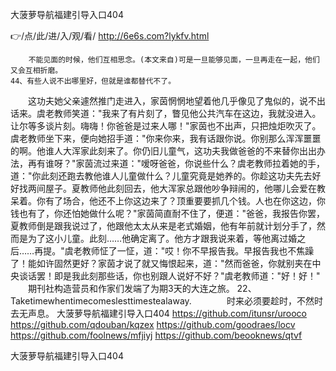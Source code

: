 
大菠萝导航福建引导入口404




👉/点/此/进/入/观/看/ http://6e6s.com?lykfv.html




		不能见面的时候，他们互相思念。(本文来自)可是一旦能够见面，一旦再走在一起，他们又会互相折磨。
	44、有些人说不出哪里好，但就是谁都替代不了。
　　这功夫她父亲遽然推门走进入，家茵惘惘地望着他几乎像见了鬼似的，说不出话来。虞老教师笑道："我来了有片刻了，瞥见他公共汽车在这边，我就没进入。让尔等多谈片刻。嗨嗨！你爸爸是过来人哪！"家茵也不出声，只把烛炬吹灭了。虞老教师坐下来，便向她招手道："你来你来，我有话跟你说。你别那么浑浑噩噩的啊。他谁人大浑家此刻来了。你仍旧儿童气，这功夫我做爸爸的不来替你出出办法，再有谁呀？"家茵流过来道："嗳呀爸爸，你说些什么？虞老教师拉着她的手，道："你此刻还跑去教他谁人儿童做什么？儿童究竟是她养的。你趁这功夫先去好好找两间屋子。夏教师他此刻回去，他大浑家总跟他吵争辩闹的，他哪儿会爱在教呆着。你有了场合，他还不上你这边来了？顶重要要抓几个钱。人也在你这边，你钱也有了，你还怕她做什么呢？"家茵简直耐不住了，便道："爸爸，我报告你罢，夏教师倒是跟我说过了，他跟他太太从来是老式婚姻，他有年前就计划分手了，然而是为了这小儿童。此刻……他确定离了。他方才跟我说来着，等他离过婚之后……再提。"虞老教师怔了一怔，道："哎！你不早报告我。早报告我也不焦躁了！能如许固然更好？家茵才说了就又悔恨起来，道："然而爸爸，你就别夹在中央谈话罢！即是我此刻那些话，你也别跟人说好不好？"虞老教师道："好！好！"
　　期刊社构造营员和作家们发端了为期3天的大连之旅。
	22、Taketimewhentimecomeslesttimestealaway.　　　　时来必须要趁时，不然时去无声息。
大菠萝导航福建引导入口404 https://github.com/itunsr/urooco
https://github.com/qdouban/kqzex
https://github.com/goodraes/locv
https://github.com/foolnews/mfjiyj
https://github.com/beooknews/qtvf





大菠萝导航福建引导入口404
